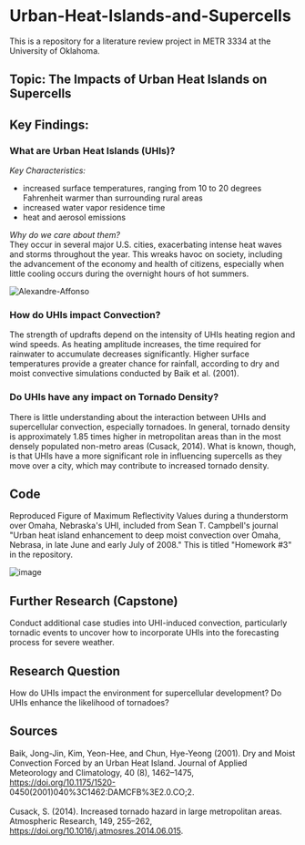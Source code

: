 # Urban-Heat-Islands-and-Supercells

This is a repository for a literature review project in METR 3334 at the University of Oklahoma.

## Topic: The Impacts of Urban Heat Islands on Supercells

## Key Findings:

### What are Urban Heat Islands (UHIs)?
*Key Characteristics:*
* increased surface temperatures, ranging from 10 to 20 degrees Fahrenheit warmer than surrounding rural areas
* increased water vapor residence time
* heat and aerosol emissions

*Why do we care about them?* <br>
They occur in several major U.S. cities, exacerbating intense heat waves and storms throughout the year. This wreaks havoc on society, including the advancement of the economy and health of citizens, especially when little cooling occurs during the overnight hours of hot summers.

![Alexandre-Affonso](https://user-images.githubusercontent.com/89586662/234395890-45329584-ef95-49b0-9a3a-5c2a3ded3d63.jpg)

### How do UHIs impact Convection?
The strength of updrafts depend on the intensity of UHIs heating region and wind speeds. As heating amplitude increases, the time required for rainwater to accumulate decreases significantly. Higher surface temperatures provide a greater chance for rainfall, according to dry and moist convective simulations conducted by Baik et al. (2001).

### Do UHIs have any impact on Tornado Density?
There is little understanding about the interaction between UHIs and supercellular convection, especially tornadoes. In general, tornado density is approximately 1.85 times higher in metropolitan areas than in the most densely populated non-metro areas (Cusack, 2014). What is known, though, is that UHIs have a more significant role in influencing supercells as they move over a city, which may contribute to increased tornado density.

## Code
Reproduced Figure of Maximum Reflectivity Values during a thunderstorm over Omaha, Nebraska's UHI, included from Sean T. Campbell's journal "Urban heat island enhancement to deep moist convection over Omaha, Nebrasa, in late June and early July of 2008." This is titled "Homework #3" in the repository.

![image](https://user-images.githubusercontent.com/89586662/234396527-c445696c-54da-4edd-84cf-3839bfe7127d.png)

## Further Research (Capstone)
Conduct additional case studies into UHI-induced convection, particularly tornadic events to uncover how to incorporate UHIs into the forecasting process for severe weather.

## Research Question
How do UHIs impact the environment for supercellular development? Do UHIs enhance the likelihood of tornadoes?

## Sources
Baik, Jong-Jin, Kim, Yeon-Hee, and Chun, Hye-Yeong (2001). Dry and Moist Convection Forced by an Urban Heat Island. Journal   of Applied Meteorology and Climatology, 40 (8), 1462–1475, https://doi.org/10.1175/1520-                                   0450(2001)040%3C1462:DAMCFB%3E2.0.CO;2. <br> <br>
Cusack, S. (2014). Increased tornado hazard in large metropolitan areas. Atmospheric Research, 149, 255–262,                 https://doi.org/10.1016/j.atmosres.2014.06.015.
